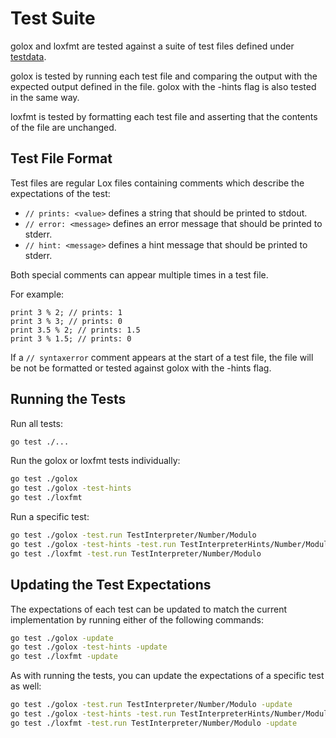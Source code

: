 # Test Suite

golox and loxfmt are tested against a suite of test files defined under [testdata](testdata).

golox is tested by running each test file and comparing the output with the expected output defined
in the file. golox with the -hints flag is also tested in the same way.

loxfmt is tested by formatting each test file and asserting that the contents of the file are
unchanged.

## Test File Format

Test files are regular Lox files containing comments which describe the expectations of the test:

- `// prints: <value>` defines a string that should be printed to stdout.
- `// error: <message>` defines an error message that should be printed to stderr.
- `// hint: <message>` defines a hint message that should be printed to stderr.

Both special comments can appear multiple times in a test file.

For example:

```lox
print 3 % 2; // prints: 1
print 3 % 3; // prints: 0
print 3.5 % 2; // prints: 1.5
print 3 % 1.5; // prints: 0
```

If a `// syntaxerror` comment appears at the start of a test file, the file will be not be formatted
or tested against golox with the -hints flag.

## Running the Tests

Run all tests:

```sh
go test ./...
```

Run the golox or loxfmt tests individually:

```sh
go test ./golox
go test ./golox -test-hints
go test ./loxfmt
```

Run a specific test:

```sh
go test ./golox -test.run TestInterpreter/Number/Modulo
go test ./golox -test-hints -test.run TestInterpreterHints/Number/Modulo
go test ./loxfmt -test.run TestInterpreter/Number/Modulo
```

## Updating the Test Expectations

The expectations of each test can be updated to match the current implementation by running either
of the following commands:

```sh
go test ./golox -update
go test ./golox -test-hints -update
go test ./loxfmt -update
```

As with running the tests, you can update the expectations of a specific test as well:

```sh
go test ./golox -test.run TestInterpreter/Number/Modulo -update
go test ./golox -test-hints -test.run TestInterpreterHints/Number/Modulo -update
go test ./loxfmt -test.run TestInterpreter/Number/Modulo -update
```
